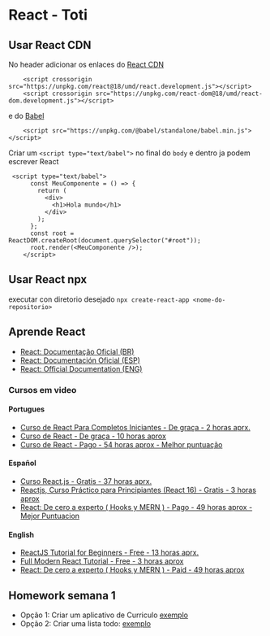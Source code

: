 # React - Toti

## Usar React CDN

No header adicionar os enlaces do [React CDN](https://es.reactjs.org/docs/cdn-links.html)

```
    <script crossorigin src="https://unpkg.com/react@18/umd/react.development.js"></script>
    <script crossorigin src="https://unpkg.com/react-dom@18/umd/react-dom.development.js"></script>
```

e do [Babel](https://babeljs.io/setup#installation)

```
    <script src="https://unpkg.com/@babel/standalone/babel.min.js"></script>
```

Criar um `<script type="text/babel">` no final do `body` e dentro ja podem escrever React

```
 <script type="text/babel">
      const MeuComponente = () => {
        return (
          <div>
            <h1>Hola mundo</h1>
          </div>
        );
      };
      const root = ReactDOM.createRoot(document.querySelector("#root"));
      root.render(<MeuComponente />);
    </script>
```

## Usar React npx

executar con diretorio desejado `npx create-react-app <nome-do-repositorio>`

## Aprende React

- [React: Documentação Oficial (BR)](https://pt-br.reactjs.org/tutorial/tutorial.html)
- [React: Documentación Oficial (ESP)](https://es.reactjs.org/tutorial/tutorial.html)
- [React: Official Documentation (ENG)](https://reactjs.org/tutorial/tutorial.html)

### Cursos em video

#### Portugues

- [Curso de React Para Completos Iniciantes - De graça - 2 horas aprx.](https://youtu.be/ErjWNvP6mko)
- [Curso de React - De graça - 10 horas aprox](https://www.youtube.com/playlist?list=PLnDvRpP8BneyVA0SZ2okm-QBojomniQVO)
- [Curso de React - Pago - 54 horas aprox - Melhor puntuação](https://www.udemy.com/course/react-redux-pt/)

#### Español

- [Curso React.js - Gratis - 37 horas aprx.](https://www.youtube.com/playlist?list=PLvq-jIkSeTUZ5XcUw8fJPTBKEHEKPMTKk)
- [Reactjs, Curso Práctico para Principiantes (React 16) - Gratis - 3 horas aprox](https://www.youtube.com/playlist?list=PLnDvRpP8BneyVA0SZ2okm-QBojomniQVO)
- [React: De cero a experto ( Hooks y MERN ) - Pago - 49 horas aprox - Mejor Puntuacion](https://www.udemy.com/course/react-cero-experto/)

#### English

- [ReactJS Tutorial for Beginners - Free - 13 horas aprx.](https://www.youtube.com/playlist?list=PLC3y8-rFHvwgg3vaYJgHGnModB54rxOk3)
- [Full Modern React Tutorial - Free - 3 horas aprox](https://www.youtube.com/playlist?list=PL4cUxeGkcC9gZD-Tvwfod2gaISzfRiP9d)
- [React: De cero a experto ( Hooks y MERN ) - Paid - 49 horas aprox ](https://www.udemy.com/course/build-web-apps-with-react-firebase/)

## Homework semana 1
- Opção 1: Criar um aplicativo de Curriculo [exemplo](https://ginnerzapata.github.io/cv-builder/)
- Opção 2: Criar uma lista todo: [exemplo](https://rojaslabs.github.io/minimal-todo-list/)
